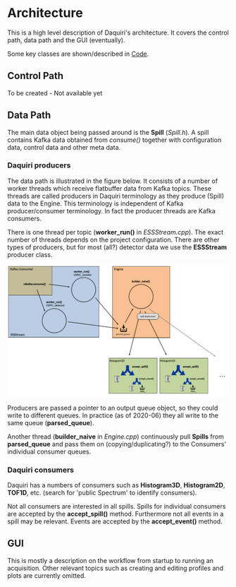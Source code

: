 
# Architecture
This is a high level description of Daquiri's architecture. It covers the control path, data path and the GUI (eventually).

Some key classes are shown/described in [Code](code.md).

## Control Path
To be created - Not available yet

## Data Path
The main data object being passed around is the **Spill** (*Spill.h*). A spill contains Kafka data obtained from *consume()* together with configuration data, control data and other meta data.

### Daquiri producers
The data path is illustrated in the figure below. It consists of a number of worker threads which receive flatbuffer data from Kafka topics. These threads are called producers in Daquiri terminology as they produce (Spill) data to the Engine. This terminology is independent of Kafka producer/consumer terminology. In fact the producer threads are Kafka consumers.

There is one thread per topic (**worker_run()** in *ESSStream.cpp*). The exact number of threads depends on the project configuration. There are other
types of producers, but for most (all?) detector data we use the **ESSStream** producer class.

![screenshot](images/2020_06_data_path.png)

Producers are passed a pointer to an output queue object, so they could write to different queues. In practice (as of 2020-06) they all write to the same queue (**parsed_queue**).

Another thread (**builder_naive** in *Engine.cpp*) continuously pull **Spills** from **parsed_queue** and pass them on (copying/duplicating?) to the Consumers' individual consumer queues.

### Daquiri consumers
Daquiri has a numbers of consumers such as **Histogram3D**, **Histogram2D**, **TOF1D**, etc. (search for 'public Spectrum' to identify consumers).

Not all consumers are interested in all spills. Spills for individual consumers are accepted by the **accept_spill()** method. Furthermore not all events in a spill may be relevant. Events are accepted by the **accept_event()** method.


## GUI
This is mostly a description on the workflow from startup to running an acquisition. Other relevant topics such as creating and editing profiles and plots are currently omitted.
